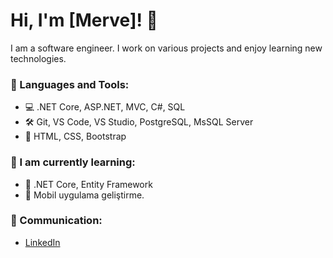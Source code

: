 # Hi, I'm [Merve]! 👋

I am a software engineer. I work on various projects and enjoy learning new technologies.

### 🚀 Languages and Tools:
- 💻  .NET Core, ASP.NET, MVC, C#, SQL
- 🛠️  Git, VS Code, VS Studio, PostgreSQL, MsSQL Server
- 📱  HTML, CSS, Bootstrap

### 🌱 I am currently learning:
- 🔧 .NET Core, Entity Framework
- 📱 Mobil uygulama geliştirme.


### 💬 Communication:
- [LinkedIn](https://www.linkedin.com/in/merve-akkoyunlu-2bb1881a8)
